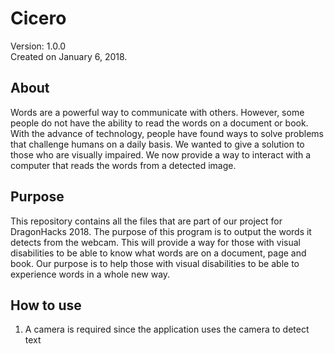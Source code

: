 # Cicero 

Version: 1.0.0 <br />
Created on January 6, 2018.

## About

Words are a powerful way to communicate with others. However, some people do not have the ability to read the words on a document or book. With the advance of technology, people have found ways to solve problems that challenge humans on a daily basis. We wanted to give a solution to those who are visually impaired. We now provide a way to interact with a computer that reads the words from a detected image.

## Purpose

This repository contains all the files that are part of our project for DragonHacks 2018. The purpose of this program is to output the words it detects from the webcam. This will provide a way for those with visual disabilities to be able to know what words are on a document, page and book. Our purpose is to help those with visual disabilities to be able to experience words in a whole new way.

## How to use

1. A camera is required since the application uses the camera to detect text

